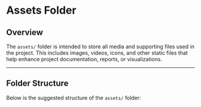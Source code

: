 # Assets Folder

## Overview
The `assets/` folder is intended to store all media and supporting files used in the project. This includes images, videos, icons, and other static files that help enhance project documentation, reports, or visualizations.

---

## Folder Structure
Below is the suggested structure of the `assets/` folder:


